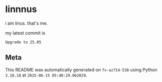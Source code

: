 # linnnus

i am linus. that's me.

my latest commit is

```
Upgrade to 25.05
```

## Meta

This README was automatically generated on `fv-az714-538` using Python
`3.10.18` at `2025-06-15 05:40:29.062029`.
